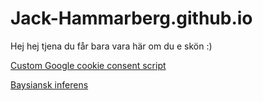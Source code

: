 # Jack-Hammarberg.github.io

Hej hej tjena du får bara vara här om du e skön :)

[Custom Google cookie consent script](/GoogleCookieScript.js)

[Baysiansk inferens](/bayes.R)

